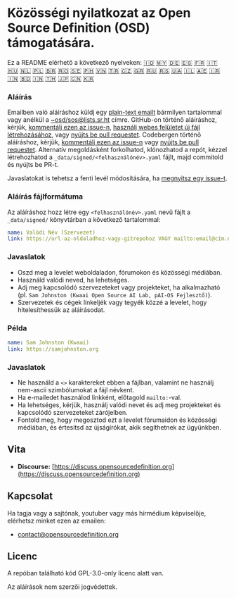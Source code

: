 # Közösségi nyilatkozat az Open Source Definition (OSD) támogatására.

Ez a README elérhető a következő nyelveken:
[🇮🇩](README_ID.md)
[🇲🇾](README_MS.md)
[🇩🇪](README_DE.md)
[🇪🇸](README_ES.md)
[🇫🇷](README_FR.md)
[🇮🇹](README_IT.md)
[🇭🇺](README_HU.md)
[🇳🇱](README_NL.md)
[🇵🇱](README_PL.md)
[🇧🇷](README_PT-BR.md)
[🇷🇴](README_RO.md)
[🇸🇪](README_SV.md)
[🇵🇭](README_TL.md)
[🇻🇳](README_VI.md)
[🇹🇷](README_TR.md)
[🇨🇿](README_CS.md)
[🇬🇷](README_EL.md)
[🇷🇺](README_RU.md)
[🇷🇸](README_SR.md)
[🇺🇦](README_UK.md)
[🇮🇱](README_HE.md)
[🇦🇪](README_AR.md)
[🇮🇷](README_FA.md)
[🇮🇳](README_HI.md)
[🇧🇩](README_BN.md)
[🇮🇳](README_TA.md)
[🇹🇭](README_TH.md)
[🇯🇵](README_JA.md)
[🇨🇳](README_ZH-CN.md)
[🇰🇷](README_KO.md)

### Aláírás

Emailben való aláíráshoz küldj egy [plain-text emailt](https://useplaintext.email/) bármilyen tartalommal vagy anélkül a [~osd/sos@lists.sr.ht](mailto:~osd/sos@lists.sr.ht) címre.
GitHub-on történő aláíráshoz, kérjük, [kommentálj ezen az issue-n](https://github.com/OpenSourceDefinition/sos/issues/1), [használj webes felületet új fájl létrehozásához](https://github.com/OpenSourceDefinition/sos/new/main/_data/signed), vagy [nyújts be pull requestet](https://github.com/OpenSourceDefinition/sos/pulls).
Codebergen történő aláíráshoz, kérjük, [kommentálj ezen az issue-n](https://codeberg.org/osd/sos/issues/1) vagy [nyújts be pull requestet](https://codeberg.org/osd/sos/pulls).
Alternatív megoldásként forkolhatod, klónozhatod a repót, kézzel létrehozhatod a `_data/signed/<felhasználónév>.yaml` fájlt, majd commitold és nyújts be PR-t.

Javaslatokat is tehetsz a fenti levél módosítására, ha [megnyitsz egy issue-t](https://codeberg.org/osd/sos/issues).

### Aláírás fájlformátuma

Az aláíráshoz hozz létre egy `<felhasználónév>.yaml` nevű fájlt a `_data/signed/` könyvtárban a következő tartalommal:

```yaml
name: Valódi Név (Szervezet)
link: https://url-az-oldaladhoz-vagy-gitrepohoz VAGY mailto:email@cím.null
```

### Javaslatok
- Oszd meg a levelet weboldaladon, fórumokon és közösségi médiában.
- Használd valódi neved, ha lehetséges.
- Adj meg kapcsolódó szervezeteket vagy projekteket, ha alkalmazható (pl. `Sam Johnston (Kwaai Open Source AI Lab, pAI-OS Fejlesztő)`).
- Szervezetek és cégek linkeljék vagy tegyék közzé a levelet, hogy hitelesíthessük az aláírásodat.

### Példa

```yaml
name: Sam Johnston (Kwaai)
link: https://samjohnston.org
```

### Javaslatok

- Ne használd a `<>` karaktereket ebben a fájlban, valamint ne használj nem-ascii szimbólumokat a fájl névkent.
- Ha e-mailedet használod linkként, előtagold `mailto:`-val.
- Ha lehetséges, kérjük, használj valódi nevet és adj meg projekteket és kapcsolódó szervezeteket zárójelben.
- Fontold meg, hogy megosztod ezt a levelet fórumaidon és közösségi médiában, és értesítsd az újságírókat, akik segíthetnek az ügyünkben.

## Vita

- **Discourse:** [https://discuss.opensourcedefinition.org](https://discuss.opensourcedefinition.org)

## Kapcsolat
Ha tagja vagy a sajtónak, youtuber vagy más hírmédium képviselője, elérhetsz minket ezen az emailen:
- [contact@opensourcedefinition.org](mailto:contact@opensourcedefinition.org)

## Licenc
A repóban található kód GPL-3.0-only licenc alatt van.

Az aláírások nem szerzői jogvédettek.